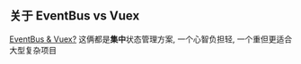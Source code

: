 ## 关于 EventBus vs Vuex
[EventBus & Vuex?](https://juejin.cn/post/6844903733256519694)
这俩都是**集中**状态管理方案, 一个心智负担轻, 一个重但更适合大型复杂项目
